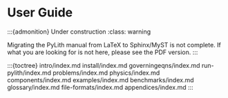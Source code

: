 # User Guide

:::{admonition} Under construction
:class: warning

Migrating the PyLith manual from LaTeX to Sphinx/MyST is not complete.
If what you are looking for is not here, please see the PDF version.
:::

:::{toctree}
intro/index.md
install/index.md
governingeqns/index.md
run-pylith/index.md
problems/index.md
physics/index.md
components/index.md
examples/index.md
benchmarks/index.md
glossary/index.md
file-formats/index.md
appendices/index.md
:::
